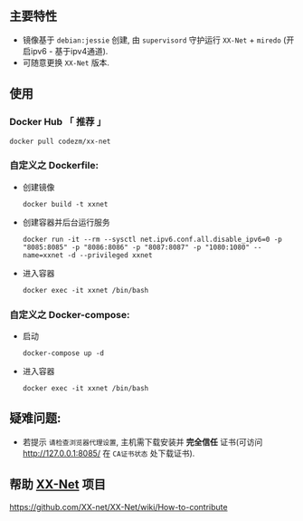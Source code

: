 ## 主要特性
- 镜像基于 `debian:jessie` 创建, 由 `supervisord` 守护运行 `XX-Net` + `miredo` (开启ipv6 - 基于ipv4通道).
- 可随意更换 `XX-Net` 版本.

## 使用
### Docker Hub 「 推荐 」
    docker pull codezm/xx-net

### 自定义之 Dockerfile:
- 创建镜像

      docker build -t xxnet
- 创建容器并后台运行服务

      docker run -it --rm --sysctl net.ipv6.conf.all.disable_ipv6=0 -p "8085:8085" -p "8086:8086" -p "8087:8087" -p "1080:1080" --name=xxnet -d --privileged xxnet
- 进入容器

      docker exec -it xxnet /bin/bash

### 自定义之 Docker-compose:
- 启动

      docker-compose up -d
- 进入容器

      docker exec -it xxnet /bin/bash
## 疑难问题:
- 若提示 `请检查浏览器代理设置`, 主机需下载安装并 **完全信任** 证书(可访问 http://127.0.0.1:8085/ 在 `CA证书状态` 处下载证书).

## 帮助 [XX-Net](https://github.com/XX-net/XX-Net) 项目
https://github.com/XX-net/XX-Net/wiki/How-to-contribute
